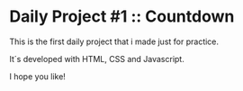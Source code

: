 # Daily Project #1 :: Countdown

This is the first daily project that i made just for practice.

It´s developed with HTML, CSS and Javascript.

I hope you like!
